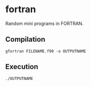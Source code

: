 # fortran
Random mini programs in FORTRAN.

## Compilation
```
gfortran FILENAME.f90 -o OUTPUTNAME
```

## Execution
```
./OUTPUTNAME
```
